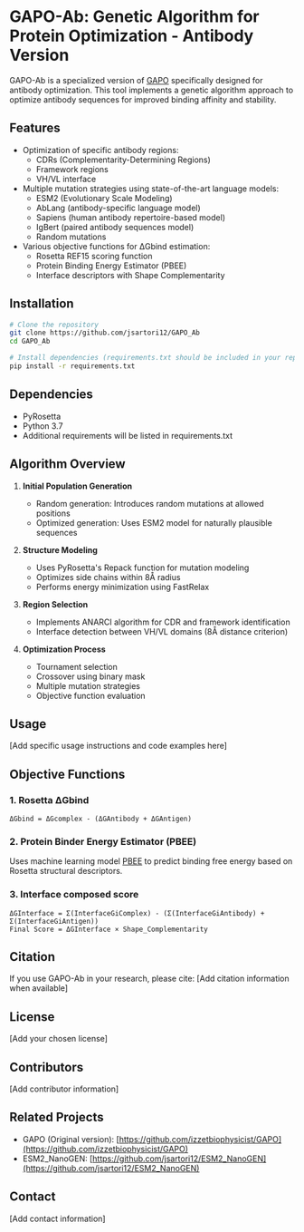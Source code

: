 # GAPO-Ab: Genetic Algorithm for Protein Optimization - Antibody Version

GAPO-Ab is a specialized version of [GAPO](https://github.com/izzetbiophysicist/GAPO) specifically designed for antibody optimization. This tool implements a genetic algorithm approach to optimize antibody sequences for improved binding affinity and stability.

## Features

- Optimization of specific antibody regions:
  - CDRs (Complementarity-Determining Regions)
  - Framework regions
  - VH/VL interface
- Multiple mutation strategies using state-of-the-art language models:
  - ESM2 (Evolutionary Scale Modeling)
  - AbLang (antibody-specific language model)
  - Sapiens (human antibody repertoire-based model)
  - IgBert (paired antibody sequences model)
  - Random mutations
- Various objective functions for ΔGbind estimation:
  - Rosetta REF15 scoring function
  - Protein Binding Energy Estimator (PBEE)
  - Interface descriptors with Shape Complementarity

## Installation

```bash
# Clone the repository
git clone https://github.com/jsartori12/GAPO_Ab
cd GAPO_Ab

# Install dependencies (requirements.txt should be included in your repository)
pip install -r requirements.txt
```

## Dependencies

- PyRosetta
- Python 3.7
- Additional requirements will be listed in requirements.txt

## Algorithm Overview

1. **Initial Population Generation**
   - Random generation: Introduces random mutations at allowed positions
   - Optimized generation: Uses ESM2 model for naturally plausible sequences

2. **Structure Modeling**
   - Uses PyRosetta's Repack function for mutation modeling
   - Optimizes side chains within 8Å radius
   - Performs energy minimization using FastRelax

3. **Region Selection**
   - Implements ANARCI algorithm for CDR and framework identification
   - Interface detection between VH/VL domains (8Å distance criterion)

4. **Optimization Process**
   - Tournament selection
   - Crossover using binary mask
   - Multiple mutation strategies
   - Objective function evaluation

## Usage

[Add specific usage instructions and code examples here]

## Objective Functions

### 1. Rosetta ΔGbind
```
ΔGbind = ΔGcomplex - (ΔGAntibody + ΔGAntigen)
```

### 2. Protein Binder Energy Estimator (PBEE)
Uses machine learning model [PBEE]((https://github.com/chavesejf/pbee)) to predict binding free energy based on Rosetta structural descriptors.

### 3. Interface composed score
```
ΔGInterface = Σ(InterfaceGiComplex) - (Σ(InterfaceGiAntibody) + Σ(InterfaceGiAntigen))
Final Score = ΔGInterface × Shape_Complementarity
```

## Citation

If you use GAPO-Ab in your research, please cite:
[Add citation information when available]

## License

[Add your chosen license]

## Contributors

[Add contributor information]

## Related Projects

- GAPO (Original version): [https://github.com/izzetbiophysicist/GAPO](https://github.com/izzetbiophysicist/GAPO)
- ESM2_NanoGEN: [https://github.com/jsartori12/ESM2_NanoGEN](https://github.com/jsartori12/ESM2_NanoGEN)

## Contact

[Add contact information]
